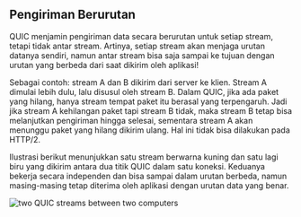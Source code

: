 ## Pengiriman Berurutan

QUIC menjamin pengiriman data secara berurutan untuk setiap stream, tetapi tidak antar stream. Artinya, setiap stream akan menjaga urutan datanya sendiri, namun antar stream bisa saja sampai ke tujuan dengan urutan yang berbeda dari saat dikirim oleh aplikasi!

Sebagai contoh: stream A dan B dikirim dari server ke klien. Stream A dimulai lebih dulu, lalu disusul oleh stream B. Dalam QUIC, jika ada paket yang hilang, hanya stream tempat paket itu berasal yang terpengaruh. Jadi jika stream A kehilangan paket tapi stream B tidak, maka stream B tetap bisa melanjutkan pengiriman hingga selesai, sementara stream A akan menunggu paket yang hilang dikirim ulang. Hal ini tidak bisa dilakukan pada HTTP/2.

Ilustrasi berikut menunjukkan satu stream berwarna kuning dan satu lagi biru yang dikirim antara dua titik QUIC dalam satu koneksi. Keduanya bekerja secara independen dan bisa sampai dalam urutan berbeda, namun masing-masing tetap diterima oleh aplikasi dengan urutan data yang benar.

![two QUIC streams between two computers](../images/quic-chain-streams.png)
